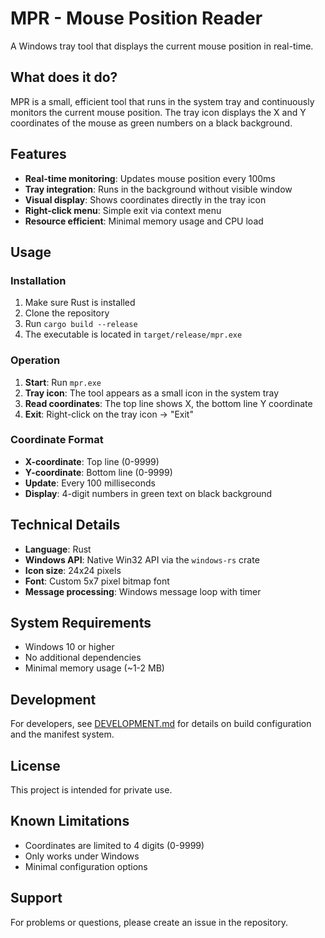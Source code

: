 # MPR - Mouse Position Reader

A Windows tray tool that displays the current mouse position in real-time.

## What does it do?

MPR is a small, efficient tool that runs in the system tray and continuously monitors the current mouse position. The tray icon displays the X and Y coordinates of the mouse as green numbers on a black background.

## Features

- **Real-time monitoring**: Updates mouse position every 100ms
- **Tray integration**: Runs in the background without visible window
- **Visual display**: Shows coordinates directly in the tray icon
- **Right-click menu**: Simple exit via context menu
- **Resource efficient**: Minimal memory usage and CPU load

## Usage

### Installation

1. Make sure Rust is installed
2. Clone the repository
3. Run `cargo build --release`
4. The executable is located in `target/release/mpr.exe`

### Operation

1. **Start**: Run `mpr.exe`
2. **Tray icon**: The tool appears as a small icon in the system tray
3. **Read coordinates**: The top line shows X, the bottom line Y coordinate
4. **Exit**: Right-click on the tray icon → "Exit"

### Coordinate Format

- **X-coordinate**: Top line (0-9999)
- **Y-coordinate**: Bottom line (0-9999)
- **Update**: Every 100 milliseconds
- **Display**: 4-digit numbers in green text on black background

## Technical Details

- **Language**: Rust
- **Windows API**: Native Win32 API via the `windows-rs` crate
- **Icon size**: 24x24 pixels
- **Font**: Custom 5x7 pixel bitmap font
- **Message processing**: Windows message loop with timer

## System Requirements

- Windows 10 or higher
- No additional dependencies
- Minimal memory usage (~1-2 MB)

## Development

For developers, see [DEVELOPMENT.md](DEVELOPMENT.md) for details on build configuration and the manifest system.

## License

This project is intended for private use.

## Known Limitations

- Coordinates are limited to 4 digits (0-9999)
- Only works under Windows
- Minimal configuration options

## Support

For problems or questions, please create an issue in the repository.
